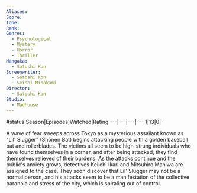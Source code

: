 ```yaml
---
Aliases:
Score:
Tone: 
Rank:
Genres:
  - Psychological
  - Mystery
  - Horror
  - Thriller
Mangaka:
  - Satoshi Kon
Screenwriter:
  - Satoshi Kon
  - Seishi Minakami
Director:
  - Satoshi Kon
Studio:
  - Madhouse
---
```

#status
Season|Episodes|Watched|Rating
---|---|---|---
1|13|0|-

A wave of fear sweeps across Tokyo as a mysterious assailant known as "Lil' Slugger" (Shōnen Bat) begins attacking people with a golden baseball bat and rollerblades. The victims all seem to be high-strung individuals who have found themselves in a corner, and after being attacked, they find themselves relieved of their burdens. As the attacks continue and the public's anxiety grows, detectives Keiichi Ikari and Mitsuhiro Maniwa are assigned to the case. They soon discover that Lil' Slugger may not be a normal person, and his attacks seem to be a manifestation of the collective paranoia and stress of the city, which is spiraling out of control.